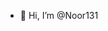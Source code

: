 - 👋 Hi, I’m @Noor131


<!---
Noor131/Noor131 is a ✨ special ✨ repository because its `README.md` (this file) appears on your GitHub profile.
You can click the Preview link to take a look at your changes.
--->
